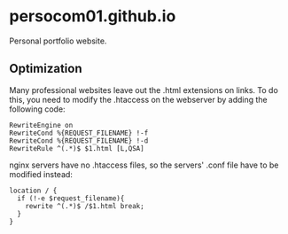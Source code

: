 # persocom01.github.io

Personal portfolio website.

## Optimization

Many professional websites leave out the .html extensions on links. To do this, you need to modify the .htaccess on the webserver by adding the following code:

```
RewriteEngine on
RewriteCond %{REQUEST_FILENAME} !-f
RewriteCond %{REQUEST_FILENAME} !-d
RewriteRule ^(.*)$ $1.html [L,QSA]
```

nginx servers have no .htaccess files, so the servers' .conf file have to be modified instead:

```
location / {
  if (!-e $request_filename){
    rewrite ^(.*)$ /$1.html break;
  }
}
```
